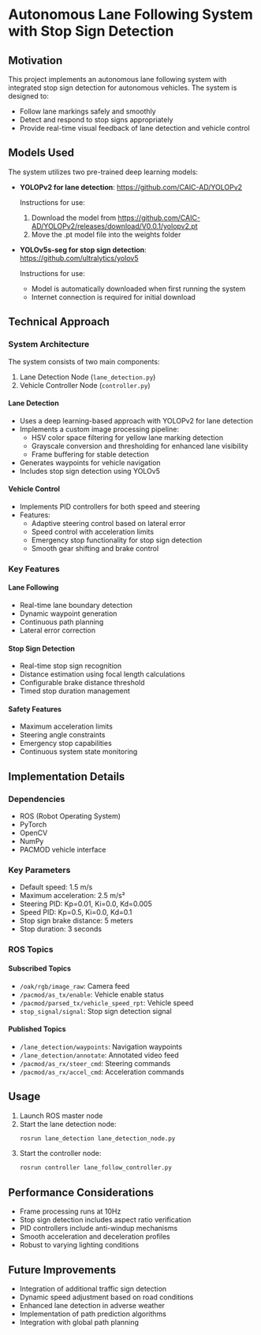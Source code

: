 # Autonomous Lane Following System with Stop Sign Detection

## Motivation
This project implements an autonomous lane following system with integrated stop sign detection for autonomous vehicles. The system is designed to:
- Follow lane markings safely and smoothly
- Detect and respond to stop signs appropriately
- Provide real-time visual feedback of lane detection and vehicle control

## Models Used
The system utilizes two pre-trained deep learning models:

- **YOLOPv2 for lane detection**: https://github.com/CAIC-AD/YOLOPv2
  
  Instructions for use:
  1. Download the model from https://github.com/CAIC-AD/YOLOPv2/releases/download/V0.0.1/yolopv2.pt
  2. Move the .pt model file into the weights folder

- **YOLOv5s-seg for stop sign detection**: https://github.com/ultralytics/yolov5
  
  Instructions for use:
  - Model is automatically downloaded when first running the system
  - Internet connection is required for initial download


## Technical Approach

### System Architecture
The system consists of two main components:
1. Lane Detection Node (`lane_detection.py`)
2. Vehicle Controller Node (`controller.py`)

#### Lane Detection
- Uses a deep learning-based approach with YOLOPv2 for lane detection
- Implements a custom image processing pipeline:
  - HSV color space filtering for yellow lane marking detection
  - Grayscale conversion and thresholding for enhanced lane visibility
  - Frame buffering for stable detection
- Generates waypoints for vehicle navigation
- Includes stop sign detection using YOLOv5

#### Vehicle Control
- Implements PID controllers for both speed and steering
- Features:
  - Adaptive steering control based on lateral error
  - Speed control with acceleration limits
  - Emergency stop functionality for stop sign detection
  - Smooth gear shifting and brake control

### Key Features

#### Lane Following
- Real-time lane boundary detection
- Dynamic waypoint generation
- Continuous path planning
- Lateral error correction

#### Stop Sign Detection
- Real-time stop sign recognition
- Distance estimation using focal length calculations
- Configurable brake distance threshold
- Timed stop duration management

#### Safety Features
- Maximum acceleration limits
- Steering angle constraints
- Emergency stop capabilities
- Continuous system state monitoring

## Implementation Details

### Dependencies
- ROS (Robot Operating System)
- PyTorch
- OpenCV
- NumPy
- PACMOD vehicle interface

### Key Parameters
- Default speed: 1.5 m/s
- Maximum acceleration: 2.5 m/s²
- Steering PID: Kp=0.01, Ki=0.0, Kd=0.005
- Speed PID: Kp=0.5, Ki=0.0, Kd=0.1
- Stop sign brake distance: 5 meters
- Stop duration: 3 seconds

### ROS Topics
#### Subscribed Topics
- `/oak/rgb/image_raw`: Camera feed
- `/pacmod/as_tx/enable`: Vehicle enable status
- `/pacmod/parsed_tx/vehicle_speed_rpt`: Vehicle speed
- `stop_signal/signal`: Stop sign detection signal

#### Published Topics
- `/lane_detection/waypoints`: Navigation waypoints
- `/lane_detection/annotate`: Annotated video feed
- `/pacmod/as_rx/steer_cmd`: Steering commands
- `/pacmod/as_rx/accel_cmd`: Acceleration commands

## Usage
1. Launch ROS master node
2. Start the lane detection node:
   ```bash
   rosrun lane_detection lane_detection_node.py
   ```
3. Start the controller node:
   ```bash
   rosrun controller lane_follow_controller.py
   ```

## Performance Considerations
- Frame processing runs at 10Hz
- Stop sign detection includes aspect ratio verification
- PID controllers include anti-windup mechanisms
- Smooth acceleration and deceleration profiles
- Robust to varying lighting conditions

## Future Improvements
- Integration of additional traffic sign detection
- Dynamic speed adjustment based on road conditions
- Enhanced lane detection in adverse weather
- Implementation of path prediction algorithms
- Integration with global path planning
